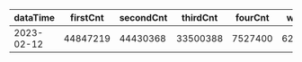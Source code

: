 |dataTime|firstCnt|secondCnt|thirdCnt|fourCnt|winCnt|vrate|wrate|
|-|-|-|-|-|-|-|-|
|2023-02-12|44847219|44430368|33500388|7527400|6297289|0%|0%|